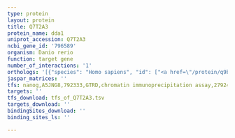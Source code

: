 ```yaml
---
type: protein
layout: protein
title: Q7T2A3
protein_name: dda1
uniprot_accession: Q7T2A3
ncbi_gene_id: '796589'
organism: Danio rerio
function: target gene
number_of_interactions: '1'
orthologs: '[{"species": "Homo sapiens", "id": ["<a href=\"/protein/q9bw61\">Q9BW61</a>"]}, {"species": "Mus musculus", "id": ["<a href=\"/protein/q9d9z5\">Q9D9Z5</a>"]}, {"species": "Rattus norvegicus", "id": ["D4AED2"]}, {"species": "Drosophila melanogaster", "id": ["<a href=\"/protein/q8ip73\">Q8IP73</a>"]}]'
jaspar_matrices: ''
tfs: nanog,A5JNG8,792333,GTRD,chromatin immunoprecipitation assay,27924024%5Buid%5D,No
targets: ''
tfs_download: tfs_of_Q7T2A3.tsv
targets_download: ''
bindingSites_download: ''
binding_sites_ls: ''

---
```

